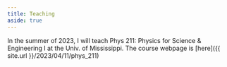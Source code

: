 ```yaml
---
title: Teaching
aside: true
---
```



In the summer of 2023, I will teach Phys 211: 
Physics for Science & Engineering I at the Univ. of Mississippi. 
The course webpage is [here]({{ site.url }}/2023/04/11/phys_211)
